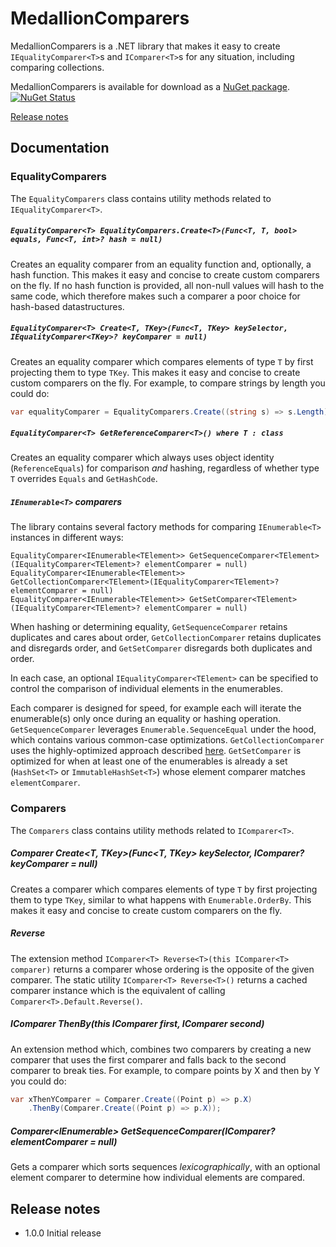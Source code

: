 # MedallionComparers

MedallionComparers is a .NET library that makes it easy to create `IEqualityComparer<T>`s and `IComparer<T>`s for any situation, including comparing collections.

MedallionComparers is available for download as a [NuGet package](https://www.nuget.org/packages/MedallionComparers). [![NuGet Status](http://img.shields.io/nuget/v/MedallionComparers.svg?style=flat)](https://www.nuget.org/packages/MedallionComparers/)

[Release notes](#release-notes)

## Documentation

### EqualityComparers

The `EqualityComparers` class contains utility methods related to `IEqualityComparer<T>`.

##### `EqualityComparer<T> EqualityComparers.Create<T>(Func<T, T, bool> equals, Func<T, int>? hash = null)`

Creates an equality comparer from an equality function and, optionally, a hash function. This makes it easy and concise to create custom comparers on the fly. If no hash function is provided, all non-null values will hash to the same code, which therefore makes such a comparer a poor choice for hash-based datastructures.

##### `EqualityComparer<T> Create<T, TKey>(Func<T, TKey> keySelector, IEqualityComparer<TKey>? keyComparer = null)`

Creates an equality comparer which compares elements of type `T` by first projecting them to type `TKey`. This makes it easy and concise to create custom comparers on the fly. For example, to compare strings by length you could do:
```C#
var equalityComparer = EqualityComparers.Create((string s) => s.Length);
```

##### `EqualityComparer<T> GetReferenceComparer<T>() where T : class`

Creates an equality comparer which always uses object identity (`ReferenceEquals`) for comparison *and* hashing, regardless of whether type `T` overrides `Equals` and `GetHashCode`.

##### `IEnumerable<T>` comparers

The library contains several factory methods for comparing `IEnumerable<T>` instances in different ways:
```
EqualityComparer<IEnumerable<TElement>> GetSequenceComparer<TElement>(IEqualityComparer<TElement>? elementComparer = null)
EqualityComparer<IEnumerable<TElement>> GetCollectionComparer<TElement>(IEqualityComparer<TElement>? elementComparer = null)
EqualityComparer<IEnumerable<TElement>> GetSetComparer<TElement>(IEqualityComparer<TElement>? elementComparer = null)
```

When hashing or determining equality, `GetSequenceComparer` retains duplicates and cares about order, `GetCollectionComparer` retains duplicates and disregards order, and `GetSetComparer` disregards both duplicates and order.

In each case, an optional `IEqualityComparer<TElement>` can be specified to control the comparison of individual elements in the enumerables.

Each comparer is designed for speed, for example each will iterate the enumerable(s) only once during an equality or hashing operation. `GetSequenceComparer` leverages `Enumerable.SequenceEqual` under the hood, which contains various common-case optimizations. `GetCollectionComparer` uses the highly-optimized approach described [here](https://github.com/steaks/codeducky/blob/master/blogs/CollectionEquals.md). `GetSetComparer` is optimized for when at least one of the enumerables is already a set (`HashSet<T>` or `ImmutableHashSet<T>`) whose element comparer matches `elementComparer`.

### Comparers

The `Comparers` class contains utility methods related to `IComparer<T>`.

##### Comparer<T> Create<T, TKey>(Func<T, TKey> keySelector, IComparer<TKey>? keyComparer = null)

Creates a comparer which compares elements of type `T` by first projecting them to type `TKey`, similar to what happens with `Enumerable.OrderBy`. This makes it easy and concise to create custom comparers on the fly.

##### Reverse

The extension method `IComparer<T> Reverse<T>(this IComparer<T> comparer)` returns a comparer whose ordering is the opposite of the given comparer. The static utility `IComparer<T> Reverse<T>()` returns a cached comparer instance which is the equivalent of calling `Comparer<T>.Default.Reverse()`.

##### IComparer<T> ThenBy<T>(this IComparer<T> first, IComparer<T> second)

An extension method which, combines two comparers by creating a new comparer that uses the first comparer and falls back to the second comparer to break ties. For example, to compare points by X and then by Y you could do:
```C#
var xThenYComparer = Comparer.Create((Point p) => p.X)
	.ThenBy(Comparer.Create((Point p) => p.X));
```

##### Comparer<IEnumerable<T>> GetSequenceComparer<T>(IComparer<T>? elementComparer = null)

Gets a comparer which sorts sequences *lexicographically*, with an optional element comparer to determine how individual elements are compared.

## Release notes
- 1.0.0 Initial release

